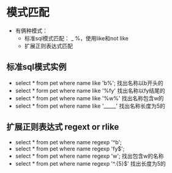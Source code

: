 # 模式匹配

- 有俩种模式：
	- 标准sql模式匹配： _ %，使用like和not like
	- 扩展正则表达式匹配

## 标准sql模式实例
- select * from pet where name like 'b%'; 找出名称以b开头的
- select * form pet where name like '%fy' 找出名称以fy结尾的
- select * from pet where name like '%w%' 找出名称包含w的
- select * from pet where name like '_____' 找出名称长度为5的

## 扩展正则表达式 regext or rlike 
- select * from pet where name regexp '^b';
- select * from pet where name regexp 'fy$';
- select * from pet where name regexp 'w'; 找出包含w的名称
- select * from pet where name regexp '^.{5}$' 找出长度为5的

